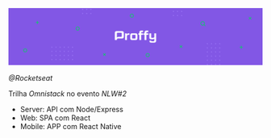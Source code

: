 ![logotipo](proffy.png)

_@Rocketseat_

Trilha _Omnistack_ no evento _NLW#2_

* Server: API com Node/Express
* Web: SPA com React
* Mobile: APP com React Native

